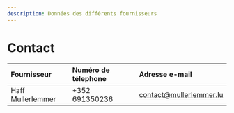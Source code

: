 ```yaml
---
description: Données des différents fournisseurs
---
```


# Contact

| Fournisseur | Numéro de télephone | Adresse e-mail |
| :--- | :--- | :--- |
| Haff Mullerlemmer | +352 691350236 | contact@mullerlemmer.lu |



